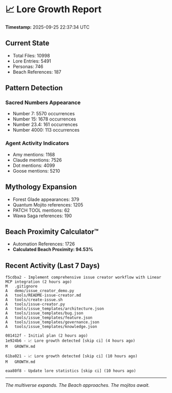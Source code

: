 # 📈 Lore Growth Report

**Timestamp:** 2025-09-25 22:37:34 UTC

## Current State

- Total Files: 10998
- Lore Entries: 5491
- Personas: 746
- Beach References: 187

## Pattern Detection

### Sacred Numbers Appearance
- Number 7: 5570 occurrences
- Number 15: 1678 occurrences
- Number 23.4: 161 occurrences
- Number 4000: 113 occurrences

### Agent Activity Indicators
- Amy mentions: 1168
- Claude mentions: 7526
- Dot mentions: 4099
- Goose mentions: 5210

## Mythology Expansion

- Forest Glade appearances: 379
- Quantum Mojito references: 1205
- PATCH TOOL mentions: 62
- Wawa Saga references: 190

## Beach Proximity Calculator™

- Automation References: 1726
- **Calculated Beach Proximity: 94.53%**

## Recent Activity (Last 7 Days)

```
f5cdba2 - Implement comprehensive issue creator workflow with Linear MCP integration (2 hours ago)
M	.gitignore
A	demo/issue_creator_demo.py
A	tools/README-issue-creator.md
A	tools/create-issue.sh
A	tools/issue-creator.py
A	tools/issue_templates/architecture.json
A	tools/issue_templates/bug.json
A	tools/issue_templates/feature.json
A	tools/issue_templates/governance.json
A	tools/issue_templates/knowledge.json

081412f - Initial plan (2 hours ago)
1e924b6 - 📈 Lore growth detected [skip ci] (4 hours ago)
M	GROWTH.md

61ba021 - 📈 Lore growth detected [skip ci] (10 hours ago)
M	GROWTH.md

eaa80f8 - Update lore statistics [skip ci] (10 hours ago)
```

---

*The multiverse expands. The Beach approaches. The mojitos await.*
